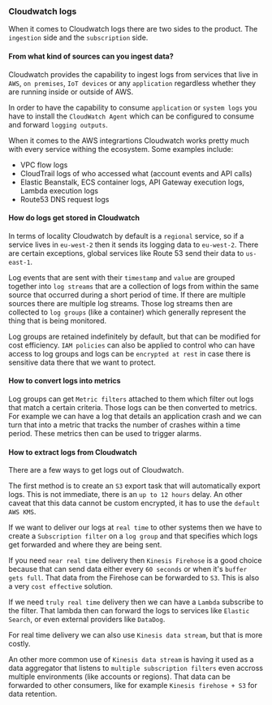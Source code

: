 ### Cloudwatch logs

When it comes to Cloudwatch logs there are two sides to the product. The `ingestion` side and the `subscription` side.

#### From what kind of sources can you ingest data?

Cloudwatch provides the capability to ingest logs from services that live in `AWS`, `on premises`, `IoT devices` or any `application` regardless whether they are running inside or outside of AWS.

In order to have the capability to consume `application` or `system logs` you have to install the `CloudWatch Agent` which can be configured to consume and forward `logging outputs`.

When it comes to the AWS integrartions Cloudwatch works pretty much with every service withing the ecosystem. Some examples include:

- VPC flow logs
- CloudTrail logs of who accessed what (account events and API calls)
- Elastic Beanstalk, ECS container logs, API Gateway execution logs, Lambda execution logs
- Route53 DNS request logs

#### How do logs get stored in Cloudwatch

In terms of locality Cloudwatch by default is a `regional` service, so if a service lives in `eu-west-2` then it sends its logging data to `eu-west-2`. There are certain exceptions, global services like Route 53 send their data to `us-east-1`.

Log events that are sent with their `timestamp` and `value` are grouped together into `log streams` that are a collection of logs from within the same source that occurred during a short period of time. If there are multiple sources there are multiple log streams. Those log streams then are collected to `log groups` (like a container) which generally represent the thing that is being monitored.

Log groups are retained indefinitely by default, but that can be modified for cost efficiency. `IAM policies` can also be applied to control who can have access to log groups and logs can be `encrypted at rest` in case there is sensitive data there that we want to protect.

#### How to convert logs into metrics

Log groups can get `Metric filters` attached to them which filter out logs that match a certain criteria. Those logs can be then converted to metrics. For example we can have a log that details an application crash and we can turn that into a metric that tracks the number of crashes within a time period. These metrics then can be used to trigger alarms.

#### How to extract logs from Cloudwatch

There are a few ways to get logs out of Cloudwatch.

The first method is to create an `S3` export task that will automatically export logs. This is not immediate, there is an `up to 12 hours` delay. An other caveat that this data cannot be custom encrypted, it has to use the `default AWS KMS`.

If we want to deliver our logs at `real time` to other systems then we have to create a `Subscription filter` on a `log group` and that specifies which logs get forwarded and where they are being sent.

If you need `near real time` delivery then `Kinesis Firehose` is a good choice because that can send data either every `60 seconds` or when it's `buffer gets full`. That data from the Firehose can be forwarded to `S3`. This is also a very `cost effective` solution.

If we need `truly real time` delivery then we can have a `Lambda` subscribe to the filter. That lambda then can forward the logs to services like `Elastic Search`, or even external providers like `DataDog`. 

For real time delivery we can also use `Kinesis data stream`, but that is more costly.

An other more common use of `Kinesis data stream` is having it used as a data aggregator that listens to `multiple subscription filters` even accross multiple environments (like accounts or regions). That data can be forwarded to other consumers, like for example `Kinesis firehose + S3` for data retention.
